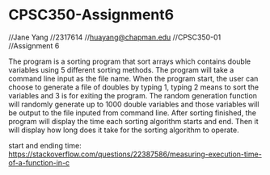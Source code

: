 # CPSC350-Assignment6
//Jane Yang
//2317614
//huayang@chapman.edu
//CPSC350-01
//Assignment 6

The program is a sorting program that sort arrays which contains double variables using 5 different sorting methods. The program will take a command line input as the file name. When the program start, the user can choose to generate a file of doubles by typing 1, typing 2 means to sort the variables and 3 is for exiting the program. The random generation function will randomly generate up to 1000 double variables and those variables will be output to the file inputed from command line. After sorting finished, the program will display the time each sorting algorithm starts and end. Then it will display how long does it take for the sorting algorithm to operate. 




start and ending time:
https://stackoverflow.com/questions/22387586/measuring-execution-time-of-a-function-in-c